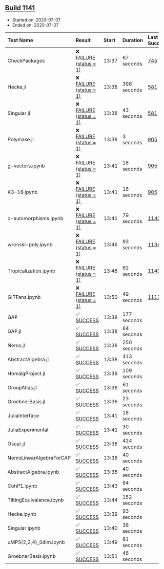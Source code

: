 ## [Build 1141](https://oscarci.mathematik.uni-kl.de/job/oscar-julia-1.4/1141/)

* Started on: 2020-07-07
* Ended on: 2020-07-07

| Test Name    | Result | Start | Duration | Last Success | First Failure |
|:-------------|:-------|:------|:---------|:-------------|:--------------|
| CheckPackages | ❌ [FAILURE (status = 1)](https://oscarci.mathematik.uni-kl.de/job/oscar-julia-1.4/1141/artifact/logs/build-1141/CheckPackages.log) | 13:37 | 67 seconds | [745](https://oscarci.mathematik.uni-kl.de/job/oscar-julia-1.4/745/) | [746](https://oscarci.mathematik.uni-kl.de/job/oscar-julia-1.4/746/) |
| Hecke.jl | ❌ [FAILURE (status = 1)](https://oscarci.mathematik.uni-kl.de/job/oscar-julia-1.4/1141/artifact/logs/build-1141/Hecke.jl.log) | 13:38 | 398 seconds | [581](https://oscarci.mathematik.uni-kl.de/job/oscar-julia-1.4/581/) | [582](https://oscarci.mathematik.uni-kl.de/job/oscar-julia-1.4/582/) |
| Singular.jl | ❌ [FAILURE (status = 1)](https://oscarci.mathematik.uni-kl.de/job/oscar-julia-1.4/1141/artifact/logs/build-1141/Singular.jl.log) | 13:38 | 43 seconds | [581](https://oscarci.mathematik.uni-kl.de/job/oscar-julia-1.4/581/) | [582](https://oscarci.mathematik.uni-kl.de/job/oscar-julia-1.4/582/) |
| Polymake.jl | ❌ [FAILURE (status = 1)](https://oscarci.mathematik.uni-kl.de/job/oscar-julia-1.4/1141/artifact/logs/build-1141/Polymake.jl.log) | 13:38 | 3 seconds | [905](https://oscarci.mathematik.uni-kl.de/job/oscar-julia-1.4/905/) | [907](https://oscarci.mathematik.uni-kl.de/job/oscar-julia-1.4/907/) |
| g-vectors.ipynb | ❌ [FAILURE (status = 1)](https://oscarci.mathematik.uni-kl.de/job/oscar-julia-1.4/1141/artifact/logs/build-1141/g-vectors.ipynb.log) | 13:41 | 18 seconds | [905](https://oscarci.mathematik.uni-kl.de/job/oscar-julia-1.4/905/) | [907](https://oscarci.mathematik.uni-kl.de/job/oscar-julia-1.4/907/) |
| K3-16.ipynb | ❌ [FAILURE (status = 1)](https://oscarci.mathematik.uni-kl.de/job/oscar-julia-1.4/1141/artifact/logs/build-1141/K3-16.ipynb.log) | 13:41 | 18 seconds | [905](https://oscarci.mathematik.uni-kl.de/job/oscar-julia-1.4/905/) | [907](https://oscarci.mathematik.uni-kl.de/job/oscar-julia-1.4/907/) |
| c-automorphisms.ipynb | ❌ [FAILURE (status = 1)](https://oscarci.mathematik.uni-kl.de/job/oscar-julia-1.4/1141/artifact/logs/build-1141/c-automorphisms.ipynb.log) | 13:41 | 79 seconds | [1140](https://oscarci.mathematik.uni-kl.de/job/oscar-julia-1.4/1140/) | [1141](https://oscarci.mathematik.uni-kl.de/job/oscar-julia-1.4/1141/) |
| wronski-poly.ipynb | ❌ [FAILURE (status = 1)](https://oscarci.mathematik.uni-kl.de/job/oscar-julia-1.4/1141/artifact/logs/build-1141/wronski-poly.ipynb.log) | 13:46 | 93 seconds | [1134](https://oscarci.mathematik.uni-kl.de/job/oscar-julia-1.4/1134/) | [1135](https://oscarci.mathematik.uni-kl.de/job/oscar-julia-1.4/1135/) |
| Tropicalization.ipynb | ❌ [FAILURE (status = 1)](https://oscarci.mathematik.uni-kl.de/job/oscar-julia-1.4/1141/artifact/logs/build-1141/Tropicalization.ipynb.log) | 13:48 | 62 seconds | [1140](https://oscarci.mathematik.uni-kl.de/job/oscar-julia-1.4/1140/) | [1141](https://oscarci.mathematik.uni-kl.de/job/oscar-julia-1.4/1141/) |
| GITFans.ipynb | ❌ [FAILURE (status = 1)](https://oscarci.mathematik.uni-kl.de/job/oscar-julia-1.4/1141/artifact/logs/build-1141/GITFans.ipynb.log) | 13:50 | 49 seconds | [1111](https://oscarci.mathematik.uni-kl.de/job/oscar-julia-1.4/1111/) | [1112](https://oscarci.mathematik.uni-kl.de/job/oscar-julia-1.4/1112/) |
| GAP | ✅ [SUCCESS](https://oscarci.mathematik.uni-kl.de/job/oscar-julia-1.4/1141/artifact/logs/build-1141/GAP.log) | 13:38 | 177 seconds |  |  |
| GAP.jl | ✅ [SUCCESS](https://oscarci.mathematik.uni-kl.de/job/oscar-julia-1.4/1141/artifact/logs/build-1141/GAP.jl.log) | 13:38 | 64 seconds |  |  |
| Nemo.jl | ✅ [SUCCESS](https://oscarci.mathematik.uni-kl.de/job/oscar-julia-1.4/1141/artifact/logs/build-1141/Nemo.jl.log) | 13:38 | 250 seconds |  |  |
| AbstractAlgebra.jl | ✅ [SUCCESS](https://oscarci.mathematik.uni-kl.de/job/oscar-julia-1.4/1141/artifact/logs/build-1141/AbstractAlgebra.jl.log) | 13:38 | 413 seconds |  |  |
| HomalgProject.jl | ✅ [SUCCESS](https://oscarci.mathematik.uni-kl.de/job/oscar-julia-1.4/1141/artifact/logs/build-1141/HomalgProject.jl.log) | 13:39 | 109 seconds |  |  |
| GroupAtlas.jl | ✅ [SUCCESS](https://oscarci.mathematik.uni-kl.de/job/oscar-julia-1.4/1141/artifact/logs/build-1141/GroupAtlas.jl.log) | 13:38 | 61 seconds |  |  |
| GroebnerBasis.jl | ✅ [SUCCESS](https://oscarci.mathematik.uni-kl.de/job/oscar-julia-1.4/1141/artifact/logs/build-1141/GroebnerBasis.jl.log) | 13:38 | 23 seconds |  |  |
| JuliaInterface | ✅ [SUCCESS](https://oscarci.mathematik.uni-kl.de/job/oscar-julia-1.4/1141/artifact/logs/build-1141/JuliaInterface.log) | 13:41 | 18 seconds |  |  |
| JuliaExperimental | ✅ [SUCCESS](https://oscarci.mathematik.uni-kl.de/job/oscar-julia-1.4/1141/artifact/logs/build-1141/JuliaExperimental.log) | 13:41 | 30 seconds |  |  |
| Oscar.jl | ✅ [SUCCESS](https://oscarci.mathematik.uni-kl.de/job/oscar-julia-1.4/1141/artifact/logs/build-1141/Oscar.jl.log) | 13:38 | 424 seconds |  |  |
| NemoLinearAlgebraForCAP | ✅ [SUCCESS](https://oscarci.mathematik.uni-kl.de/job/oscar-julia-1.4/1141/artifact/logs/build-1141/NemoLinearAlgebraForCAP.log) | 13:38 | 40 seconds |  |  |
| AbstractAlgebra.ipynb | ✅ [SUCCESS](https://oscarci.mathematik.uni-kl.de/job/oscar-julia-1.4/1141/artifact/logs/build-1141/AbstractAlgebra.ipynb.log) | 13:38 | 40 seconds |  |  |
| CohP1.ipynb | ✅ [SUCCESS](https://oscarci.mathematik.uni-kl.de/job/oscar-julia-1.4/1141/artifact/logs/build-1141/CohP1.ipynb.log) | 13:43 | 64 seconds |  |  |
| TiltingEquivalence.ipynb | ✅ [SUCCESS](https://oscarci.mathematik.uni-kl.de/job/oscar-julia-1.4/1141/artifact/logs/build-1141/TiltingEquivalence.ipynb.log) | 13:44 | 152 seconds |  |  |
| Hecke.ipynb | ✅ [SUCCESS](https://oscarci.mathematik.uni-kl.de/job/oscar-julia-1.4/1141/artifact/logs/build-1141/Hecke.ipynb.log) | 13:39 | 93 seconds |  |  |
| Singular.ipynb | ✅ [SUCCESS](https://oscarci.mathematik.uni-kl.de/job/oscar-julia-1.4/1141/artifact/logs/build-1141/Singular.ipynb.log) | 13:40 | 38 seconds |  |  |
| uMPS(2,2,4)_0dim.ipynb | ✅ [SUCCESS](https://oscarci.mathematik.uni-kl.de/job/oscar-julia-1.4/1141/artifact/logs/build-1141/uMPS-2-2-4-_0dim.ipynb.log) | 13:49 | 81 seconds |  |  |
| GroebnerBasis.ipynb | ✅ [SUCCESS](https://oscarci.mathematik.uni-kl.de/job/oscar-julia-1.4/1141/artifact/logs/build-1141/GroebnerBasis.ipynb.log) | 13:51 | 46 seconds |  |  |
